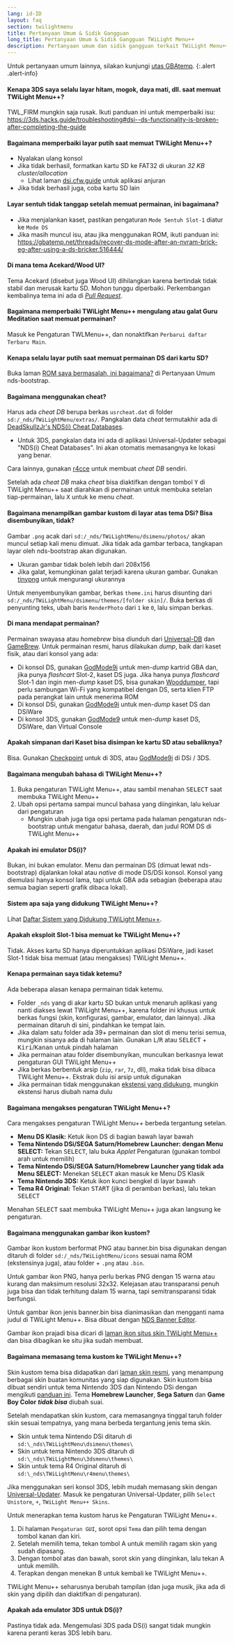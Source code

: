 ```yaml
---
lang: id-ID
layout: faq
section: twilightmenu
title: Pertanyaan Umum & Sidik Gangguan
long_title: Pertanyaan Umum & Sidik Gangguan TWiLight Menu++
description: Pertanyaan umum dan sidik gangguan terkait TWiLight Menu++
---
```


Untuk pertanyaan umum lainnya, silakan kunjungi [utas GBAtemp](https://gbatemp.net/threads/ds-i-3ds-twilight-menu-gui-for-ds-i-games-and-ds-i-menu-replacement.472200/).
{:.alert .alert-info}

#### Kenapa 3DS saya selalu layar hitam, mogok, daya mati, dll. saat memuat TWiLight Menu++?
TWL_FIRM mungkin saja rusak. Ikuti panduan ini untuk memperbaiki isu: <https://3ds.hacks.guide/troubleshooting#dsi--ds-functionality-is-broken-after-completing-the-guide>

#### Bagaimana memperbaiki layar putih saat memuat TWiLight Menu++?
- Nyalakan ulang konsol
- Jika tidak berhasil, formatkan kartu SD ke FAT32 di ukuran *32 KB cluster/allocation*
   - Lihat laman [dsi.cfw.guide](https://dsi.cfw.guide/sd-card-setup.html) untuk aplikasi anjuran
- Jika tidak berhasil juga, coba kartu SD lain

#### Layar sentuh tidak tanggap setelah memuat permainan, ini bagaimana?
- Jika menjalankan kaset, pastikan pengaturan `Mode Sentuh Slot-1` diatur ke `Mode DS`
- Jika masih muncul isu, atau jika menggunakan ROM, ikuti panduan ini: https://gbatemp.net/threads/recover-ds-mode-after-an-nvram-brick-eg-after-using-a-ds-bricker.516444/

#### Di mana tema Acekard/Wood UI?
Tema Acekard (disebut juga Wood UI) dihilangkan karena bertindak tidak stabil dan merusak kartu SD. Mohon tunggu diperbaiki. Perkembangan kembalinya tema ini ada di [*Pull Request*](https://github.com/DS-Homebrew/TWiLightMenu/pull/1109).

#### Bagaimana memperbaiki TWiLight Menu++ mengulang atau galat Guru Meditation saat memuat permainan?
Masuk ke Pengaturan TWLMenu++, dan nonaktifkan `Perbarui daftar Terbaru Main`.

#### Kenapa selalu layar putih saat memuat permainan DS dari kartu SD?
Buka laman [ROM saya bermasalah, ini bagaimana?](../nds-bootstrap/faq?faq=im-having-issues-with-my-roms-what-should-i-do) di Pertanyaan Umum nds-bootstrap.

#### Bagaimana menggunakan cheat?
Harus ada *cheat DB* berupa berkas `usrcheat.dat` di folder `sd:/_nds/TWiLightMenu/extras/`. Pangkalan data *cheat* termutakhir ada di [DeadSkullzJr's NDS(i) Cheat Databases](https://gbatemp.net/threads/488711/).
- Untuk 3DS, pangkalan data ini ada di aplikasi Universal-Updater sebagai "NDS(i) Cheat Databases". Ini akan otomatis memasangnya ke lokasi yang benar.

Cara lainnya, gunakan [r4cce](http://hp.vector.co.jp/authors/VA013928/soft_en.html) untuk membuat *cheat DB* sendiri.

Setelah ada *cheat DB* maka *cheat* bisa diaktifkan dengan tombol <kbd class="face">Y</kbd> di TWiLight Menu++ saat diarahkan di permainan untuk membuka setelan tiap-permainan, lalu <kbd class="face">X</kbd> untuk ke menu *cheat*.

#### Bagaimana menampilkan gambar kustom di layar atas tema DSi? Bisa disembunyikan, tidak?
Gambar `.png` acak dari `sd:/_nds/TWiLightMenu/dsimenu/photos/` akan muncul setiap kali menu dimuat. Jika tidak ada gambar terbaca, tangkapan layar oleh nds-bootstrap akan digunakan.

- Ukuran gambar tidak boleh lebih dari 208x156
- Jika galat, kemungkinan galat terjadi karena ukuran gambar. Gunakan [tinypng](https://tinypng.com) untuk mengurangi ukurannya

Untuk menyembunyikan gambar, berkas `theme.ini` harus disunting dari `sd:/_nds/TWiLightMenu/dsimenu/themes/[folder skin]/`. Buka berkas di penyunting teks, ubah baris `RenderPhoto` dari `1` ke `0`, lalu simpan berkas.

#### Di mana mendapat permainan?
Permainan swayasa atau *homebrew* bisa diunduh dari [Universal-DB](https://db.universal-team.net/ds) dan [GameBrew](https://www.gamebrew.org/wiki/List_of_all_DS_homebrew#Games). Untuk permainan resmi, harus dilakukan *dump*, baik dari kaset fisik, atau dari konsol yang ada:
- Di konsol DS, gunakan [GodMode9i](https://github.com/DS-Homebrew/GodMode9i/releases) untuk men-*dump* kartrid GBA dan, jika punya *flashcart* Slot-2, kaset DS juga. Jika hanya punya *flashcard* Slot-1 dan ingin men-*dump* kaset DS, bisa gunakan [Wooddumper](https://digiex.net/attachments/wooddumper_r89-zip.14735/), tapi perlu sambungan Wi-Fi yang kompatibel dengan DS, serta klien FTP pada perangkat lain untuk menerima ROM
- Di konsol DSi, gunakan [GodMode9i](https://github.com/DS-Homebrew/GodMode9i/releases) untuk men-*dump* kaset DS dan DSiWare
- Di konsol 3DS, gunakan [GodMode9](https://github.com/d0k3/GodMode9/releases) untuk men-*dump* kaset DS, DSiWare, dan Virtual Console

#### Apakah simpanan dari Kaset bisa disimpan ke kartu SD atau sebaliknya?
Bisa. Gunakan [Checkpoint](https://github.com/FlagBrew/Checkpoint/releases) untuk di 3DS, atau [GodMode9i](https://github.com/DS-Homebrew/GodMode9i/releases) di DSi / 3DS.

#### Bagaimana mengubah bahasa di TWiLight Menu++?
1. Buka pengaturan TWiLight Menu++, atau sambil menahan <kbd>SELECT</kbd> saat membuka TWiLight Menu++
1. Ubah opsi pertama sampai muncul bahasa yang diinginkan, lalu keluar dari pengaturan
   - Mungkin ubah juga tiga opsi pertama pada halaman pengaturan nds-bootstrap untuk mengatur bahasa, daerah, dan judul ROM DS di TWiLight Menu++

#### Apakah ini emulator DS(i)?
Bukan, ini bukan emulator. Menu dan permainan DS (dimuat lewat nds-bootstrap) dijalankan lokal atau *native* di mode DS/DSi konsol. Konsol yang diemulasi hanya konsol lama, tapi untuk GBA ada sebagian (beberapa atau semua bagian seperti grafik dibaca lokal).

#### Sistem apa saja yang didukung TWiLight Menu++?
Lihat [Daftar Sistem yang Didukung TWiLight Menu++](../ds-index/emulators#list-of-supported-systems-by-twilight-menu).

#### Apakah eksploit Slot-1 bisa memuat ke TWiLight Menu++?
Tidak. Akses kartu SD hanya diperuntukkan aplikasi DSiWare, jadi kaset Slot-1 tidak bisa memuat (atau mengakses) TWiLight Menu++.

#### Kenapa permainan saya tidak ketemu?
Ada beberapa alasan kenapa permainan tidak ketemu.
- Folder `_nds` yang di akar kartu SD bukan untuk menaruh aplikasi yang nanti diakses lewat TWiLight Menu++, karena folder ini khusus untuk berkas fungsi (skin, konfigurasi, gambar, emulator, dan lainnya). Jika permainan ditaruh di sini, pindahkan ke tempat lain.
- Jika dalam satu folder ada 39+ permainan dan slot di menu terisi semua, mungkin sisanya ada di halaman lain. Gunakan <kbd class="l">L</kbd>/<kbd class="r">R</kbd> atau <kbd>SELECT</kbd> + <kbd>Kiri</kbd>/<kbd>Kanan</kbd> untuk pindah halaman
- Jika permainan atau folder disembunyikan, munculkan berkasnya lewat pengaturan GUI TWiLight Menu++
- Jika berkas berbentuk arsip (`zip`, `rar`, `7z`, dll), maka tidak bisa dibaca TWiLight Menu++. Ekstrak dulu isi arsip untuk digunakan
- Jika permainan tidak menggunakan [ekstensi yang didukung](../ds-index/emulators#list-of-systems-supported-by-twilight-menu), mungkin ekstensi harus diubah nama dulu

#### Bagaimana mengakses pengaturan TWiLight Menu++?
Cara mengakses pengaturan TWiLight Menu++ berbeda tergantung setelan.
- **Menu DS Klasik:** Ketuk ikon DS di bagian bawah layar bawah
- **Tema Nintendo DSi/SEGA Saturn/Homebrew Launcher: dengan Menu SELECT:** Tekan <kbd>SELECT</kbd>, lalu buka *Applet* Pengaturan (gunakan tombol arah untuk memilih)
- **Tema Nintendo DSi/SEGA Saturn/Homebrew Launcher yang tidak ada Menu SELECT:** Menekan <kbd>SELECT</kbd> akan masuk ke Menu DS Klasik
- **Tema Nintendo 3DS:** Ketuk ikon kunci bengkel di layar bawah
- **Tema R4 Original:** Tekan <kbd>START</kbd> (jika di peramban berkas), lalu tekan <kbd>SELECT</kbd>

Menahan <kbd>SELECT</kbd> saat membuka TWiLight Menu++ juga akan langsung ke pengaturan.

#### Bagaimana menggunakan gambar ikon kustom?
Gambar ikon kustom berformat PNG atau banner.bin bisa digunakan dengan ditaruh di folder `sd:/_nds/TWiLightMenu/icons` sesuai nama ROM (ekstensinya juga), atau folder + `.png` atau `.bin`.

Untuk gambar ikon PNG, hanya perlu berkas PNG dengan 15 warna atau kurang dan maksimum resolusi 32x32. Kelejasan atau transparansi penuh juga bisa dan tidak terhitung dalam 15 warna, tapi semitransparansi tidak berfungsi.

Untuk gambar ikon jenis banner.bin bisa dianimasikan dan mengganti nama judul di TWiLight Menu++. Bisa dibuat dengan [NDS Banner Editor](https://github.com/TheGameratorT/NDS_Banner_Editor/releases).

Gambar ikon prajadi bisa dicari di [laman ikon situs skin TWiLight Menu++](https://skins.ds-homebrew.com/icon/) dan bisa dibagikan ke situ jika sudah membuat.

#### Bagaimana memasang tema kustom ke TWiLight Menu++?
Skin kustom tema bisa didapatkan dari [laman skin resmi](https://skins.ds-homebrew.com/), yang menampung berbagai skin buatan komunitas yang siap digunakan. Skin kustom bisa dibuat sendiri untuk tema Nintendo 3DS dan Nintendo DSi dengan mengikuti [panduan ini](https://wiki.ds-homebrew.com/twilightmenu/custom-dsi-3ds-skins). Tema **Homebrew Launcher**, **Sega Saturn** dan **Game Boy Color** _**tidak bisa**_ diubah suai.

Setelah mendapatkan skin kustom, cara memasangnya tinggal taruh folder skin sesuai tempatnya, yang mana berbeda tergantung jenis tema skin.
- Skin untuk tema Nintendo DSi ditaruh di `sd:\_nds\TWiLightMenu\dsimenu\themes\`
- Skin untuk tema Nintendo 3DS ditaruh di `sd:\_nds\TWiLightMenu\3dsmenu\themes\`
- Skin untuk tema R4 Original ditaruh di `sd:\_nds\TWiLightMenu\r4menu\themes\`

Jika menggunakan seri konsol 3DS, lebih mudah memasang skin dengan [Universal-Updater](https://github.com/Universal-Team/Universal-Updater/releases). Masuk ke pengaturan Universal-Updater, pilih `Select Unistore`, `+`, `TWiLight Menu++ Skins`.

Untuk menerapkan tema kustom harus ke Pengaturan TWiLight Menu++.
1. Di halaman `Pengaturan GUI`, sorot opsi `Tema` dan pilih tema dengan tombol kanan dan kiri.
1. Setelah memilih tema, tekan tombol A untuk memilih ragam skin yang sudah dipasang.
1. Dengan tombol atas dan bawah, sorot skin yang diinginkan, lalu tekan A untuk memilih.
1. Terapkan dengan menekan B untuk kembali ke TWiLight Menu++.

TWiLight Menu++ seharusnya berubah tampilan (dan juga musik, jika ada di skin yang dipilih dan diaktifkan di pengaturan).

#### Apakah ada emulator 3DS untuk DS(i)?
Pastinya tidak ada. Mengemulasi 3DS pada DS(i) sangat tidak mungkin karena peranti keras 3DS lebih baru.
